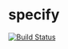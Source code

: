 specify
============================

[![Build Status](https://travis-ci.org/hack-specify/specify.svg?branch=master)](https://travis-ci.org/hack-specify/specify)
